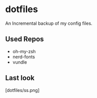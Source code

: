 # dotfiles
An Incremental backup of my config files.
## Used Repos
- oh-my-zsh
- nerd-fonts
- vundle
## Last look
[dotfiles/ss.png]



